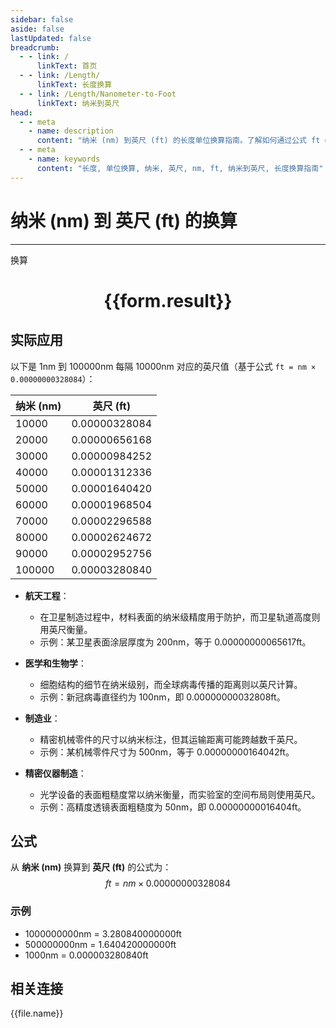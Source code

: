 ```yaml
---
sidebar: false
aside: false
lastUpdated: false
breadcrumb:
  - - link: /
      linkText: 首页
  - - link: /Length/
      linkText: 长度换算
  - - link: /Length/Nanometer-to-Foot
      linkText: 纳米到英尺
head:
  - - meta
    - name: description
      content: "纳米 (nm) 到英尺 (ft) 的长度单位换算指南。了解如何通过公式 ft = nm × 0.00000000328084 换算为英尺。"
  - - meta
    - name: keywords
      content: "长度, 单位换算, 纳米, 英尺, nm, ft, 纳米到英尺, 长度换算指南"
---
```

# 纳米 (nm) 到 英尺 (ft) 的换算
---
<script setup>
import { onMounted, reactive, inject, ref } from 'vue'
import { NButton, NForm, NFormItem, NInput, NInputNumber, NSelect, NCard, useMessage,NGrid ,NGi } from 'naive-ui'
import { defineClientComponent } from 'vitepress'
import { Length } from '../../files';

const convert = inject('convert')

const form = reactive({
  number: null,
  result: '',
})

const convertHandler = () => {
  if (form.number !== null && !isNaN(form.number)) {
    const convertedValue = parseFloat(form.number) * 0.00000000328084
    form.result = `${form.number}nm = ${convertedValue.toFixed(12)}ft`
  } else {
    form.result = '请输入有效的数值。'
  }
}
</script>

<n-form size="large" :model="form">
  <n-form-item label="纳米 (nm)">
    <n-input-number v-model:value="form.number" placeholder="输入纳米" style="width: 100%" />
  </n-form-item>
  <n-form-item>
    <n-button type="primary" @click="convertHandler" block>换算</n-button>
  </n-form-item>
</n-form>

<n-card  embedded :bordered="false" hoverable>
  <div  style="text-align:center">
    <h1>{{form.result}}</h1>
  </div>
</n-card>

## 实际应用

以下是 1nm 到 100000nm 每隔 10000nm 对应的英尺值（基于公式 `ft = nm × 0.00000000328084`）：

| 纳米 (nm) | 英尺 (ft) |
|----------|-------------|
| 10000    | 0.00000328084   |
| 20000    | 0.00000656168   |
| 30000    | 0.00000984252   |
| 40000    | 0.00001312336   |
| 50000    | 0.00001640420   |
| 60000    | 0.00001968504   |
| 70000    | 0.00002296588   |
| 80000    | 0.00002624672   |
| 90000    | 0.00002952756   |
| 100000   | 0.00003280840   |

- **航天工程**：
  - 在卫星制造过程中，材料表面的纳米级精度用于防护，而卫星轨道高度则用英尺衡量。
  - 示例：某卫星表面涂层厚度为 200nm，等于 0.00000000065617ft。

- **医学和生物学**：
  - 细胞结构的细节在纳米级别，而全球病毒传播的距离则以英尺计算。
  - 示例：新冠病毒直径约为 100nm，即 0.00000000032808ft。

- **制造业**：
  - 精密机械零件的尺寸以纳米标注，但其运输距离可能跨越数千英尺。
  - 示例：某机械零件尺寸为 500nm，等于 0.00000000164042ft。

- **精密仪器制造**：
  - 光学设备的表面粗糙度常以纳米衡量，而实验室的空间布局则使用英尺。
  - 示例：高精度透镜表面粗糙度为 50nm，即 0.00000000016404ft。

## 公式

从 **纳米 (nm)** 换算到 **英尺 (ft)** 的公式为：
$$ ft = nm \times 0.00000000328084 $$

### 示例
- 1000000000nm = 3.280840000000ft
- 500000000nm = 1.640420000000ft
- 1000nm = 0.000003280840ft

## 相关连接
<n-grid x-gap="12" :cols="4">
  <n-gi v-for="(file, index) in Length" :key="index">
    <n-button
      text
      tag="a"
      :href="file.path"
      type="primary"
    >
      {{file.name}}
    </n-button>
  </n-gi>
</n-grid>